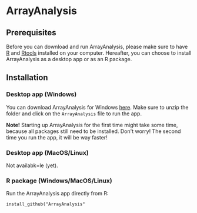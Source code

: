 # ArrayAnalysis

## Prerequisites
Before you can download and run ArrayAnalysis, please make sure to have [R](https://cran.r-project.org/) and [Rtools](https://cran.r-project.org/bin/windows/Rtools/) installed on your computer. 
Hereafter, you can choose to install ArrayAnalysis as a desktop app or as an R package.

## Installation
### Desktop app (Windows)
You can download ArrayAnalysis for Windows [here](https://github.com/jarnokoetsier/ArrayAnalysis/raw/refs/heads/main/Files/ArrayAnalysis_windows.zip). Make sure to unzip the folder and click on the `ArrayAnalysis` file to run the app.

**Note!** Starting up ArrayAnalysis for the first time might take some time, because all packages still need to be installed. Don't worry! The second time you run the app, it will be way faster!

### Desktop app (MacOS/Linux)
Not availabk=le (yet).

### R package (Windows/MacOS/Linux)
Run the ArrayAnalysis app directly from R:

``
install_github("ArrayAnalysis"
``

